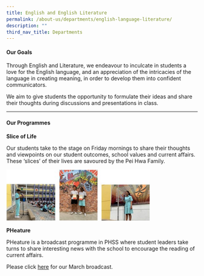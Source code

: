 ```yaml
---
title: English and English Literature
permalink: /about-us/departments/english-language-literature/
description: ""
third_nav_title: Departments
---
```

<h4><strong>Our Goals</strong></h4>
<p>Through English and Literature, we endeavour to inculcate in students a love for the English language, and an appreciation of the intricacies of the language in creating meaning, in order to develop them into confident communicators.</p>
<p>We aim to give students the opportunity to formulate their ideas and share their thoughts during discussions and presentations in class.</p>
<hr>
<h4><strong>Our Programmes</strong></h4>
<p><strong>Slice of Life</strong></p>
<p>Our students take to the stage on Friday mornings to share their thoughts and viewpoints on our student outcomes, school values and current affairs. These &lsquo;slices&rsquo; of their lives are savoured by the Pei Hwa Family.</p>
<img style="width: 75%;" src="/images/eng1.png" />
<p><strong>PHeature</strong></p>
<p>PHeature is a broadcast programme in PHSS where student leaders take turns to share interesting news with the school to encourage the reading of current affairs.</p>
<p>Please click&nbsp;<a href="/files/March-PHeature.pdf">here</a>&nbsp;for our March broadcast.</p>
